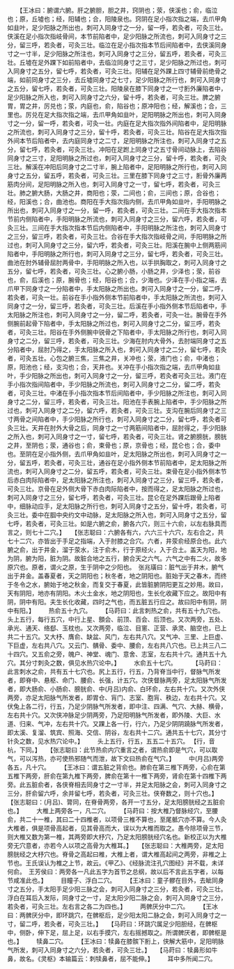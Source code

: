 <!-- { "loadSidebar": true } -->
　　【王冰曰：腑谓六腑。肝之腑胆，胆之井，窍阴也；荥，侠溪也；俞，临泣也；原，丘墟也；经，阳辅也；合，阳陵泉也。窍阴在足小指次指之端，去爪甲角如韭叶，足少阳脉之所出也，刺可入同身寸之一分，留一呼，若灸者，可灸三壮。侠溪在足小指次指岐骨间，本节前陷者中，足少阳脉之所流也，刺可入同身寸之三分，留三呼，若灸者，可灸三壮。临泣在足小指次指本节后间陷者中，去侠溪同身寸之一寸半，足少阳脉之所注也，刺可入同身寸之三分，留五呼，若灸者，可灸三壮。丘墟在足外踝下如前陷者中，去临泣同身寸之三寸，足少阳脉之所过也，刺可入同身寸之五分，留七呼，若灸者，可灸三壮。阳辅在足外踝上四寸辅骨前绝骨之端，如前同身寸之三分，去丘墟同身寸之七寸，足少阳脉之所行也，刺可入同身寸之五分，留七呼，若灸者，可灸三壮。阳陵泉在膝下同身寸之一寸胻外廉陷者中，足少阳脉之所入也，刺可入同身寸之六分，留十呼，若灸者，可灸三壮。脾之腑胃，胃之井，厉兑也；荥，内庭也，俞，陷谷也；原冲阳也；经，解溪也；合，三里也。厉兑在足大指次指之端，去爪甲角如韭叶，足阳明脉之所出也，刺可入同身寸之一分，留一呼，若灸者，可灸一壮。内庭在足大指次指外间陷者中，足阳明脉之所流也，刺可入同身寸之三分，留十呼，若灸者，可灸三壮。陷谷在足大指次指外间本节后陷者中，去内庭同身寸之二寸，足阳明脉之所注也，刺可入同身寸之五分，留七呼，若灸者，可灸三壮。冲阳在足跗上同身寸之五寸骨间动脉上，去陷谷同身寸之三寸，足阳明脉之所过也，刺可入同身寸之三分，留十呼，若灸者，可灸三壮。解溪在冲阳后同身寸之二寸半，腕上陷者中，足阳明脉之所行也，刺可入同身寸之五分，留五呼，若灸者，可灸三壮。三里在膝下同身寸之三寸，胻骨外廉两筋肉分间，足阳明脉之所入也，刺可入同身寸之一寸，留七呼，若灸者，可灸三壮。肺之腑大肠，大肠之井，商阳也；荥，二间也；俞，三间也；原，合谷也；经，阳溪也；合，曲池也。商阳在手大指次指内侧，去爪甲角如韭叶，手阳明脉之所出也，刺可入同身寸之一分，留一呼，若灸者，可灸三壮。二间在手大指次指本节前内侧陷者中，手阳明脉之所流也，刺可入同身寸之三分，留六呼，若灸者，可灸三壮。三间在手大指次指本节后内侧陷者中，手阳明脉之所注也，刺可入同身寸之三分，留三呼，若灸者，可灸三壮。合谷在手大指次指岐骨之间，手阳明脉之所过也，刺可入同身寸之三分，留六呼，若灸者，可灸三壮。阳溪在腕中上侧两筋间陷者中，手阳明脉之所行也，刺可入同身寸之三分，留七呼，若灸者，可灸三壮。曲池在肘外辅骨屈肘两骨中，手阳明脉之所入也，以手拱胸取之，刺可入同身寸之五分，留七呼，若灸者，可灸三壮。心之腑小肠，小肠之井，少泽也；荥，前谷也，俞，后溪也；原，腕骨也；经，阳谷也；合，少海也。少泽在手小指之端，去爪甲下同身寸之一分陷者中，手太阳脉之所出也。刺可入同身寸之一分，留二呼，若灸者，可灸一壮。前谷在手小指外侧本节前陷者中，手太阳脉之所流也，刺可入同身寸之一分，留三呼，若灸者，可灸三壮。后溪在手小指外侧本节后陷者中，手太阳脉之所注也，刺可入同身寸之一分，留二呼，若灸者，可灸一壮。腕骨在手外侧腕前起骨下陷者中，手太阳脉之所过也，刺可入同身寸之二分，留三呼，若灸者，可灸三壮。阳谷在手外侧腕中锐骨之下陷者中，手太阳脉之所行也，刺可入同身寸之二分，留三呼，若灸者，可灸三壮。少海在肘内大骨外，去肘端同身寸之五分陷者中，屈肘乃得之，手太阳脉之所入也，刺可入同身寸之二分，留七呼，若灸者，可灸五壮。心包之腑三焦，三焦之井，关冲也；荥，液门也；俞，中渚也；原，阳池也；经，支沟也；合，天井也。关冲在手小指次指之端，去爪甲角如韭叶，手少阳脉之所出也，刺可入同身寸之一分，留三呼，若灸者可灸三壮。液门在手小指次指间陷者中，手少阳脉之所流也，刺可入同身寸之二分，留二呼，若灸者，可灸三壮。中渚在手小指次指本节后间陷者中，手少阳脉之所注也，刺可入同身寸之二分，留三呼，若灸者，可灸三壮。阳池在手表腕上陷者中，手少阳脉之所过也，刺可入同身寸之二分，留六呼，若灸者，可灸三壮。支沟在腕后同身寸之三寸两骨之间陷者中，手少阳脉之所行也，刺可入同身寸之二分，留七呼，若灸者可灸三壮。天井在肘外大骨之后，同身寸之一寸两筋间陷者中，屈肘得之，手少阳脉之所入也，刺可入同身寸之一寸，留七呼，若灸者，可灸三壮。肾之腑膀胱，膀胱之井，至阴也；荥，通谷也；俞，束骨也；原，京骨也；经，昆仑也；合，委中也。至阴在足小指外侧，去爪甲角如韭叶，足太阳脉之所出也，刺可入同身寸之一分，留五呼，若灸者，可灸三壮，通谷在足小指外侧本节前陷者中，足太阳脉之所流也，刺可入同身寸之二分，留五呼，若灸者，可灸三壮。束骨在足小指外侧本节后赤白肉际陷者中，足太阳脉之所注也，刺可入同身寸之三分，留三呼，若灸者，可灸三壮。京骨在足外侧大骨下赤白肉际陷者中，按而得之，足太阳脉之所过也，刺可入同身寸之三分，留七呼，若灸者，可灸三壮。昆仑在足外踝后跟骨上陷者中，细脉动应手，足太阳脉之所行也，刺可入同身寸之五分，留十呼，若灸者，可灸三壮。委中在腘中央约文中动脉，足太阳脉之所入也，刺可入同身寸之五分，留七呼，若灸者，可灸三壮。如是六腑之俞，腑各六穴，则三十六俞，以左右脉具而言之，则七十二穴。】　　【张志聪曰：六腑各有六，六六三十六穴，左右合之，共七十二穴，亦皆出于手足之指端，入于肘膝之合穴。六者，井荥俞经原合也。此六腑之俞，出于井金，溜于荥水，注于俞木，行于原经火，入于合土。盖天为阳，地为阴，腑为阳，脏为阴。故脏合地之五行，腑合天之六气。六气之中有二火，故多原穴也。原者，谓火之原，生于阴中之少阳也。　张兆璜曰：脏气出于井木，腑气出于井金。盖春夏者，天之阴阳也；秋冬者，地之阴阳也。脏始于天之春木，而终于冬令之水，腑始于地之秋金，而复交于春夏，此皆脏腑阴阳更互之妙用。故曰，天有阴阳，地亦有阴阳。木火土金水，地之阴阳也，生长化收藏下应之。故阳中有阴，阴中有阳。夫生长化收藏，四时之气也，而五脏五行应之。故曰阳中有阴，阴中有阳。】
　　热俞五十九穴。
　　【马莳曰：此言刺热之俞，共有五十九穴也。头上五行，每行五穴，中行上星、顖会、前顶、百会、后顶也。又次两旁，五处、承光、通天、络郄、玉枕也。又次两旁，临泣、目窻、正营、承灵、脑空也，已上共二十五穴。又大杼、膺俞、缺盆、风门，左右共八穴。又气冲、三里、上巨虚、下巨虚，左右共八穴。又云门、髃骨、委中、腰俞，左右共八穴也。已上共三八二十四穴。又五俞之旁，魄户、神堂、魂门、意舍、志室，左右共十穴。通共五十九穴。其分寸刺灸之数，俱见水热穴论中。】
　　水俞五十七穴。
　　 【马莳曰：此言刺水之俞，共有五十七穴也。尻上五行，行五，乃背脊当中行，督脉气所发者，即脊中、悬枢、命门、腰俞、长强，计五穴。次侠督脉两旁，足太阳脉气所发者，即大肠俞、小肠俞、膀胱俞、中(月吕)内俞、白环俞，左右共十穴。又次外侠两旁，亦足太阳脉气所发者，即胃仓、肓门、志室、胞肓、秩边，左右共十穴。又伏兔上各二行，行五，乃足少阴脉气所发者，即中注、四满、气穴、大赫、横骨，左右共十穴。又次侠冲脉足少阴两旁，乃足阳明脉气所发者，即外陵、大巨、水道、归来、气冲，左右共十穴。又踝上各一行，行六，乃足少阴阴蹺脉气所发者，即太溪、复溜、筑宾、照海、交信、阴谷，左右共十二穴。通共五十七穴，其分寸针灸之数，见水热穴论中。】
　　头上五行，行五，五五二十五穴。 【行，音杭，下同。】　　【张志聪曰：此节热俞内穴重言之者，谓热俞即是气穴，可以取气，可以泻热，亦可使热邪随气而泄，故下文曰热俞在气穴。】
　　中(月吕)两旁各五，凡十穴。
　　【王冰曰：谓五脏之背俞也。肺俞在第三椎下两旁，心俞在第五椎下两旁，肝俞在第九椎下两旁，脾俞在第十一椎下两旁，肾俞在第十四椎下两旁。此五脏俞者，各侠脊相去同身寸之一寸半，并足太阳脉之会，刺可入同身寸之三分，肝俞留六呼，余并留七呼，若灸者，可灸三壮。侠脊数之，则十穴也。】　　【张志聪曰：(月吕)、膂同，在脊骨两旁，各开一寸五分，足太阳膀胱经之五脏俞也。】
　　大椎上两旁各一，凡二穴。
　　【马莳曰：按大椎乃督脉经穴，至腰俞，共二十一椎，其曰二十四椎者，以项骨三椎不算也，至尾骶穴亦不算。今人灸大椎者，俱是项骨高起者，见其骨高而大，误以为大椎而取之。愚今除项骨三节，则大椎又数为第一椎，其两旁即大杼穴，乃足太阳膀胱经穴名也。新校正以为大椎旁无穴意者，亦若今人以项之高骨为大椎耳。】　　【张志聪曰：大椎两旁，足太阳膀胱经之大杼穴也。脊骨之高起曰椎，大椎上者，谓大椎高起间之两旁，非椎之上节也。王氏误认为椎之上节，故云。《甲乙》、《经脉流注孔穴图经》并不载，未详何俞。　王芳侯曰：两旁各一凡此五字为首节之总纲，故以后不言此五字者，以每节咸准此也。】
　　目瞳子、浮白二穴。
　　【王冰曰：童子髎在目外，去眦同身寸之五分，手太阳手足少阳三脉之会，刺可入同身寸之三分，若灸者，可灸三壮。浮白在耳后入发际，同身寸之一寸，足太阳少阳二脉之会，刺可入同身寸之三分，若灸者，可灸三壮。左右言之各二为四也。】
　　两髀厌分中二穴。
　　【王冰曰：两髀厌分中，即环跳穴，在髀枢后，足少阳太阳二脉之会，刺可入同身寸之一寸，留二呼，若灸者，可灸三壮。】　　【马莳曰：环跳穴属足少阳胆经，在髀枢中，侧卧，伸下足，屈上足，以右手摸穴，左右摇撼取之。所谓髀厌者，即髀枢是也。】
　　犊鼻二穴。
　　【王冰曰：犊鼻在膝髌下胻上，侠解大筋中，足阳明脉气所发，刺可入同身寸之六分，若灸者，可灸三壮。】　　【马莳曰：犊鼻形如牛鼻，故名。《灵枢》本输篇云：刺犊鼻者，屈不能伸。】
　　耳中多所闻二穴。
